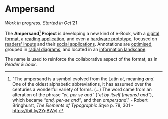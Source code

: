 # Ampersand
*Work in progress. Started in Oct'21*


The **Ampersand[^1] Project** is developing a new kind of e-Book, with a [digital format](DEFS/oaf.md), a [reading application](DEFS/app.md), and even a 
[hardware prototype](DEFS/HARDWARE/_hardware.md),  focused on [readers' inputs](DEFS/notes.md) and their [social applications](DEFS/social.md). Annotations are
[optimised](DEFS/ai.md), grouped in [radial diagrams](DEFS/mesh.md), and located in an [information landscape](DEFS/landscape.md).




[^1]: "The ampersand is a symbol evolved from the Latin *et*, meaning *and*. One of the oldest alphabetic abbreviations, it has assumed over the centuries a wonderful variety of forms. (...) The word came from an alteration of the phrase *“et, per se and”* (*“et by itself [means] and”*), which became *“and, per-se and”*, and then *ampersand*." - Robert Bringhurst, *The Elements of Typographic Style*  p. 78, 301 - https://bit.ly/2YqBWyl.

The name is used to reinforce the collaborative aspect of the format, as in *Reader & book*.
